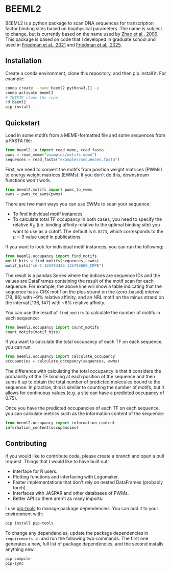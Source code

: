 # BEEML2
BEEML2 is a python package to scan DNA sequences for transcription factor binding sites based on biophysical parameters. The name is subject to change, but is currently based on the name used by [Zhao et al., 2009](https://doi.org/10.1371/journal.pcbi.1000590). This package is based on code that I developed in graduate school and used in [Friedman et al., 2021](https://doi.org/10.7554/eLife.67403) and [Friedman et al., 2025](https://doi.org/10.1016/j.cels.2024.12.004).

## Installation
Create a conda environment, clone this repository, and then pip install it. For example:
```sh
conda create --name beeml2 python=3.11 -y
conda activate beeml2
# TKTKTK clone the repo
cd beeml2
pip install .
```

## Quickstart
Load in some motifs from a MEME-formatted file and some sequences from a FASTA file:
```python
from beeml2.io import read_meme, read_fasta
pwms = read_meme("examples/motifs.meme")
sequences = read_fasta("examples/sequences.fasta")
```

First, we need to convert the motifs from position weight matrices (PWMs) to energy weight matrices (EWMs). If you don't do this, downstream functions won't work.
```python
from beeml2.motifs import pwms_to_ewms
ewms = pwms_to_ewms(pwms)
```

There are two main ways you can use EWMs to scan your sequence:
- To find individual motif instances
- To calculate total TF occupancy
In both cases, you need to specify the relative $K_D$ (i.e. binding affinity relative to the optimal binding site) you want to use as a cutoff. The default is `0.0273`, which corresponds to the $\mu = 9$ value used in publications.

If you want to look for individual motif instances, you can run the following:
```python
from beeml2.occupancy import find_motifs
motif_hits = find_motifs(sequences, ewms)
motif_hits["chr1-135793436-135793600_CPPE"]
```
The result is a pandas Series where the indices are sequence IDs and the values are DataFrames containing the result of the motif scan for each sequence. For example, the above line will show a table indicating that the sequence has a CRX motif on the plus strand on the (zero-based) interval \[78, 86\) with ~9\% relative affinity, and an NRL motif on the minus strand on the interval \[136, 147\) with ~6% relative affinity.

You can use the result of `find_motifs` to calculate the number of motifs in each sequence:
```python
from beeml2.occupancy import count_motifs
count_motifs(motif_hits)
```

If you want to calculate the total occupancy of each TF on each sequence, you can run:
```python
from beeml2.occupancy import calculate_occupancy
occupancies = calculate_occupancy(sequences, ewms)
```
The difference with calculating the total occupancy is that it considers the probability of the TF binding at each position of the sequence and then sums it up to obtain the total number of predicted molecules bound to the sequence. In practice, this is similar to counting the number of motifs, but it allows for continuous values (e.g. a site can have a predicted occupancy of 0.75).

Once you have the predicted occupancies of each TF on each sequence, you can calculate metrics such as the information content of the sequence:
```python
from beeml2.occupancy import information_content
information_content(occupancies)
```

## Contributing
If you would like to contribute code, please create a branch and open a pull request. Things that I would like to have built out:
- Interface for R users.
- Plotting functions and interfacing with Logomaker.
- Faster implementations that don't rely on nested DataFrames (probably torch).
- Interfaces with JASPAR and other databases of PWMs.
- Better API so there aren't as many imports.

I use [pip-tools](https://github.com/jazzband/pip-tools) to manage package dependencies. You can add it to your environment with:
```sh
pip install pip-tools
```
To change any dependencies, update the package dependencies in `requirements.in` and run the following two commands. The first one generates a new, full list of package dependencies, and the second installs anything new.
```sh
pip-compile
pip-sync
```